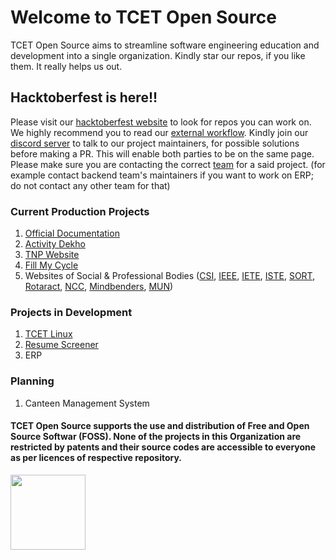 # Welcome to TCET Open Source

TCET Open Source aims to streamline software engineering education and development into a single organization. Kindly star our repos, if you like them. It really helps us out.

## Hacktoberfest is here!!
Please visit our [hacktoberfest website](https://hacktoberfest-tcetopensource.tech/) to look for repos you can work on. We highly recommend you to read our [external workflow](https://opensource.tcetmumbai.in/docs/resources/workflows/external-workflow/). Kindly join our [discord server](https://discord.com/invite/r7ZhAREg2M) to talk to our project maintainers, for possible solutions before making a PR. This will enable both parties to be on the same page. Please make sure you are contacting the correct [team](https://opensource.tcetmumbai.in/#team) for a said project. (for example contact backend team's maintainers if you want to work on ERP; do not contact any other team for that)

### Current Production Projects
1. [Official Documentation](https://opensource.tcetmumbai.in/)
2. [Activity Dekho](https://activitydekho.com/)
3. [TNP Website](https://tnp.tcetmumbai.in/)
4. [Fill My Cycle](https://fillmycycle.tcetmumbai.in/)
5. Websites of Social & Professional Bodies ([CSI](https://csi.tcetmumbai.in/), [IEEE](https://ieee.tcetmumbai.in/), [IETE](https://iete.tcetmumbai.in/), [ISTE](https://iste.tcetmumbai.in/), [SORT](https://sort.tcetmumbai.in/), [Rotaract](https://rc.tcetmumbai.in), [NCC](https://ncc.tcetmumbai.in/), [Mindbenders](https://mbc.tcetmumbai.in/), [MUN](https://mun.tcetmumbai.in/))
   
### Projects in Development
1. [TCET Linux](https://linux.tcetmumbai.in/)
2. [Resume Screener](https://rs.tcetmumbai.in/)
3. ERP

### Planning
1. Canteen Management System

#### TCET Open Source supports the use and distribution of Free and Open Source Softwar (FOSS). None of the projects in this Organization are restricted by patents and their source codes are accessible to everyone as per licences of respective repository.
<a href="https://endsoftwarepatents.org/innovating-without-patents"><img style="height: 120px;" src="https://static.fsf.org/nosvn/esp/logos/innovating-without-patents.svg"></a>
